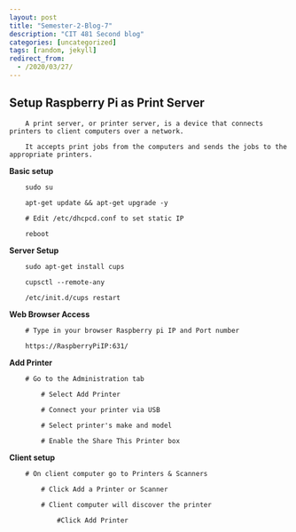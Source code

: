 ```yaml
---
layout: post
title: "Semester-2-Blog-7"
description: "CIT 481 Second blog"
categories: [uncategorized]
tags: [random, jekyll]
redirect_from:
  - /2020/03/27/
---
```


## Setup Raspberry Pi as Print Server

        A print server, or printer server, is a device that connects printers to client computers over a network. 
        
        It accepts print jobs from the computers and sends the jobs to the appropriate printers.

  __Basic setup__

        sudo su

        apt-get update && apt-get upgrade -y

        # Edit /etc/dhcpcd.conf to set static IP

        reboot

  __Server Setup__

        sudo apt-get install cups

        cupsctl --remote-any

        /etc/init.d/cups restart

  __Web Browser Access__

        # Type in your browser Raspberry pi IP and Port number

        https://RaspberryPiIP:631/

  __Add Printer__

        # Go to the Administration tab
        
            # Select Add Printer

            # Connect your printer via USB
            
            # Select printer's make and model
            
            # Enable the Share This Printer box
  __Client setup__

        # On client computer go to Printers & Scanners

            # Click Add a Printer or Scanner

            # Client computer will discover the printer

                #Click Add Printer 